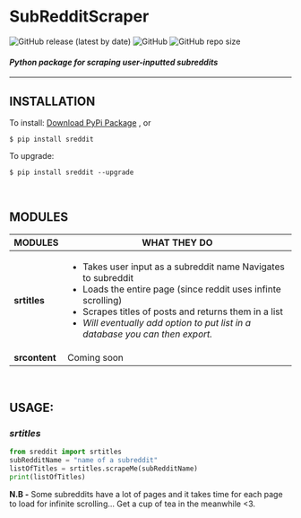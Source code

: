 # SubRedditScraper
![GitHub release (latest by date)](https://img.shields.io/github/v/release/Mandy-cyber/SubRedditScraper?color=%23ff5373&display_name=tag&style=flat-square)  ![GitHub](https://img.shields.io/github/license/Mandy-cyber/SubRedditScraper?color=%23bce1ff&style=flat-square)  ![GitHub repo size](https://img.shields.io/github/repo-size/Mandy-cyber/SubRedditScraper?color=%23ffcbc6&style=flat-square)
#### *Python package for scraping user-inputted subreddits*
---
## **INSTALLATION**
To install:
[Download PyPi Package](https://pypi.org/project/sreddit/#files) , or <br>
```$
$ pip install sreddit
```
To upgrade:
```$
$ pip install sreddit --upgrade
```
<br>

## **MODULES**

MODULES | WHAT THEY DO
------------ | -------------
**srtitles** | <ul><li>Takes user input as a subreddit name Navigates to subreddit</li><li>Loads the entire page (since reddit uses infinte scrolling)</li><li>Scrapes titles of posts and returns them in a list</li><li>_Will eventually add option to put list in a database you can then export._</li></ul>
**srcontent** | Coming soon

<br>

## **USAGE:**
### _srtitles_

```python
from sreddit import srtitles
subRedditName = "name of a subreddit"
listOfTitles = srtitles.scrapeMe(subRedditName)
print(listOfTitles)
```
<b>N.B -</b> Some subreddits have a lot of pages and it takes time for each page to load for infinite scrolling... Get a cup of tea in the meanwhile <3.




